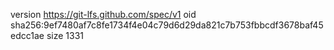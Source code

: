 version https://git-lfs.github.com/spec/v1
oid sha256:9ef7480af7c8fe1734f4e04c79d6d29da821c7b753fbbcdf3678baf45edcc1ae
size 1331
